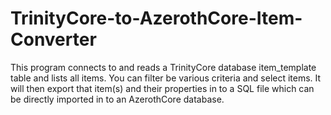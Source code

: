 # TrinityCore-to-AzerothCore-Item-Converter
This program connects to and reads a TrinityCore database item_template table and lists all items. You can filter be various criteria and select items. It will then export that item(s) and their properties in to a SQL file which can be directly imported in to an AzerothCore database.
